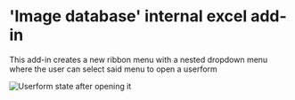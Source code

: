 'Image database' internal excel add-in
===================================

This add-in creates a new ribbon menu with a nested dropdown menu where the user can select said menu to open a userform  

![Userform state after opening it](https://github.com/rolandsarosy/Excel-add-in-Copy-product-images/tree/master/github/img3.png "Userform state after opening it")
